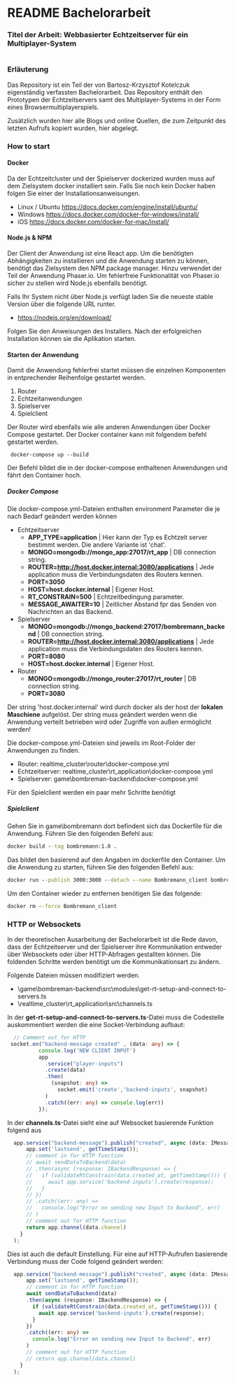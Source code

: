 # README Bachelorarbeit
### Titel der Arbeit: Webbasierter Echtzeitserver für ein Multiplayer-System
#
### Erläuterung
Das Repository ist ein Teil der von Bartosz-Krzysztof Kotelczuk eigenständig verfassten Bachelorarbeit. Das Repository enthält den Prototypen der Echtzeitservers samt des Multiplayer-Systems in der Form eines Browsermultiplayerspiels.

Zusätzlich wurden hier alle Blogs und online Quellen, die zum Zeitpunkt des letzten Aufrufs kopiert wurden, hier abgelegt.

### How to start
#### Docker
Da der Echtzeitcluster und der Spielserver dockerized wurden muss auf dem Zielsystem docker installiert sein. 
Falls Sie noch kein Docker haben folgen Sie einer der Installationsanweisungen.

- Linux / Ubuntu https://docs.docker.com/engine/install/ubuntu/
- Windows https://docs.docker.com/docker-for-windows/install/
- iOS https://docs.docker.com/docker-for-mac/install/

#### Node.js & NPM
Der Client der Anwendung ist eine React app. Um die benötigten Abhängigkeiten zu installieren und die Anwendung starten zu können, benötigt das Zielsystem den NPM package manager. Hinzu verwendet der Teil der Anwendung Phaser.io. Um fehlerfreie Funktionalität von Phaser.io sicher zu stellen wird Node.js ebenfalls benötigt. 

Falls Ihr System nicht über Node.js verfügt laden Sie die neueste stable Version über die folgende URL runter.
- https://nodejs.org/en/download/

Folgen Sie den Anweisungen des Installers. Nach der erfolgreichen Installation können sie die Aplikation starten.

#### Starten der Anwendung
Damit die Anwendung fehlerfrei startet müssen die einzelnen Komponenten in entprechender Reihenfolge gestartet werden.

1. Router
2. Echtzeitanwendungen
3. Spielserver
4. Spielclient

Der Router wird ebenfalls wie alle anderen Anwendungen über Docker Compose gestartet. Der Docker container kann mit folgendem befehl gestartet werden. 
```
 docker-compose up --build
```
Der Befehl bildet die in der docker-compose enthaltenen Anwendungen und fährt den Container hoch.

##### Docker Compose
Die docker-compose.yml-Dateien enthalten environment Parameter die je nach Bedarf geändert werden können
- Echtzeitserver
  - **APP_TYPE=application**
    | Hier kann der Typ es Echtzeit server bestimmt werden. Die andere Variante ist 'chat'.
  - **MONGO=mongodb://mongo_app:27017/rt_app**
    | DB connection string.
  - **ROUTER=http://host.docker.internal:3080/applications**
    | Jede application muss die Verbindungsdaten des Routers kennen.
  - **PORT=3050**
  - **HOST=host.docker.internal**
    | Eigener Host.
  - **RT_CONSTRAIN=500**
    | Echtzeitbedingung parameter.
  - **MESSAGE_AWAITER=10**
    | Zeitlicher Abstand fpr das Senden von Nachrichten an das Backend.
- Spielserver
  - **MONGO=mongodb://mongo_backend:27017/bombremann_backend**
    | DB connection string.
  - **ROUTER=http://host.docker.internal:3080/applications**
    | Jede application muss die Verbindungsdaten des Routers kennen.
  - **PORT=8080**
  - **HOST=host.docker.internal**
    | Eigener Host.
- Router
  - **MONGO=mongodb://mongo_router:27017/rt_router**
    | DB connection string.
  - **PORT=3080**

Der string 'host.docker.internal' wird durch docker als der host der **lokalen** **Maschiene** aufgelöst. Der string muss geändert werden wenn die Anwendung verteilt betrieben wird oder Zugriffe von außen ermöglicht werden!  

Die docker-compose.yml-Dateien sind jeweils im Root-Folder der Anwendungen zu finden.

- Router: realtime_cluster\router\docker-compose.yml
- Echtzeitserver: realtime_cluster\rt_application\docker-compose.yml
- Spielserver: game\bombreman-backend\docker-compose.yml

Für den Spielclient werden ein paar mehr Schritte benötigt

##### Spielclient
Gehen Sie in game\bombremann dort befindent sich das Dockerfile für die Anwendung.
Führen Sie den folgenden Befehl aus: 
```cmd
docker build --tag bombremann:1.0 .
```
Das bildet den basierend auf den Angaben im dockerfile den Container.
Um die Anwendung zu starten, führen Sie den folgenden Befehl aus:
```cmd
docker run --publish 3000:3000 --detach --name Bombremann_client bombremann:1.0
```
Um den Container wieder zu entfernen benötigen Sie das folgende: 
```cmd
docker rm --force Bombremann_client
```
### HTTP or Websockets
In der theoretischen Ausarbeitung der Bachelorarbeit ist die Rede davon, dass der Echtzeitserver und der Spielserver ihre Kommunikation entweder über Websockets oder über HTTP-Abfragen gestallten können. 
Die foldenden Schritte werden benötigt um die Kommunikationsart zu ändern.

Folgende Dateien müssen modifiziert werden.

- \game\bombreman-backend\src\modules\get-rt-setup-and-connect-to-servers.ts
- \realtime_cluster\rt_application\src\channels.ts

In der **get-rt-setup-and-connect-to-servers.ts**-Datei muss die Codestelle auskommentiert werden die eine Socket-Verbindung aufbaut:

```typescript
  // Comment out for HTTP
 socket.on("backend-message created" , (data: any) => {
          console.log('NEW CLIENT INPUT')
          app
            .service("player-inputs")
            .create(data)
            .then(
              (snapshot: any) => 
                socket.emit('create','backend-inputs', snapshot)
            )
            .catch((err: any) => console.log(err))
          });
```

In der **channels.ts**-Datei sieht eine auf Websocket basierende Funktion folgend aus 
```typescript
  app.service("backend-message").publish("created", async (data: IMessageToBackend, context) => {
      app.set('lastsend', getTimeStamp());
      // comment in for HTTP function
      // await sendDataToBackend(data)
      // .then(async (response: IBackendResponse) => {
      //   if (validateRtConstrain(data.created_at, getTimeStamp())) {
      //     await app.service('backend-inputs').create(response);
      //   }
      // })
      // .catch((err: any) =>
      //   console.log("Error on sending new Input to Backend", err)
      // )
      // comment out for HTTP function
      return app.channel(data.channel)
    }
  );
```

Dies ist auch die default Einstellung. Für eine auf HTTP-Aufrufen basierende Verbindung muss der Code folgend geändert werden:

```typescript
  app.service("backend-message").publish("created", async (data: IMessageToBackend, context) => {
      app.set('lastsend', getTimeStamp());
      // comment in for HTTP function
      await sendDataToBackend(data)
      .then(async (response: IBackendResponse) => {
        if (validateRtConstrain(data.created_at, getTimeStamp())) {
          await app.service('backend-inputs').create(response);
        }
      })
      .catch((err: any) =>
        console.log("Error on sending new Input to Backend", err)
      )
      // comment out for HTTP function
      // return app.channel(data.channel)
    }
  );
```